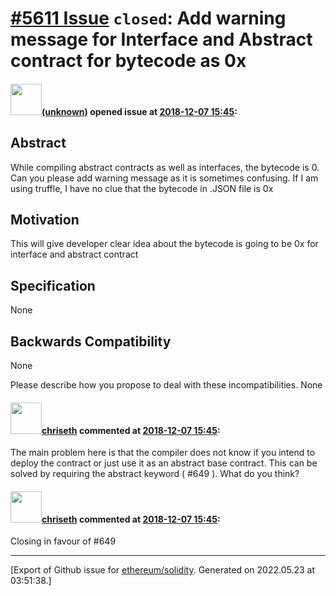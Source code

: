 # [\#5611 Issue](https://github.com/ethereum/solidity/issues/5611) `closed`: Add warning message for Interface and Abstract contract for bytecode as 0x

#### <img src="(unknown)" width="50">[(unknown)]((unknown)) opened issue at [2018-12-07 15:45](https://github.com/ethereum/solidity/issues/5611):

<!--## Prerequisites


-->

## Abstract
While compiling abstract contracts as well as interfaces, the bytecode is 0. Can you please add warning message as it is sometimes confusing. If I am using truffle, I have no clue that the bytecode in .JSON file is 0x

## Motivation
This will give developer clear idea about the bytecode is going to be 0x for interface and abstract contract

## Specification
None

## Backwards Compatibility
None

Please describe how you propose to deal with these incompatibilities.
None

#### <img src="https://avatars.githubusercontent.com/u/9073706?v=4" width="50">[chriseth](https://github.com/chriseth) commented at [2018-12-07 15:45](https://github.com/ethereum/solidity/issues/5611#issuecomment-446905537):

The main problem here is that the compiler does not know if you intend to deploy the contract or just use it as an abstract base contract. This can be solved by requiring the abstract keyword ( #649 ). What do you think?

#### <img src="https://avatars.githubusercontent.com/u/9073706?v=4" width="50">[chriseth](https://github.com/chriseth) commented at [2018-12-07 15:45](https://github.com/ethereum/solidity/issues/5611#issuecomment-446915064):

Closing in favour of #649


-------------------------------------------------------------------------------



[Export of Github issue for [ethereum/solidity](https://github.com/ethereum/solidity). Generated on 2022.05.23 at 03:51:38.]
